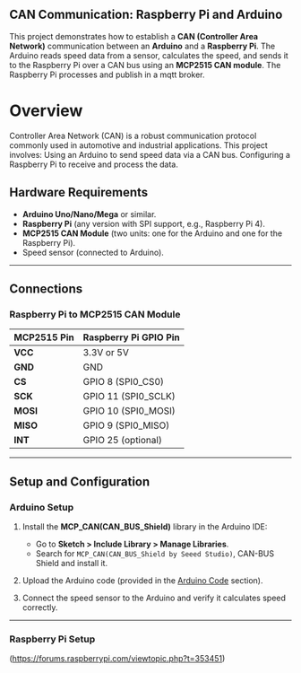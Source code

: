 ## CAN Communication: Raspberry Pi and Arduino
This project demonstrates how to establish a **CAN (Controller Area Network)** communication between an **Arduino** and a **Raspberry Pi**. The Arduino reads speed data from a sensor, calculates the speed, and sends it to the Raspberry Pi over a CAN bus using an **MCP2515 CAN module**. The Raspberry Pi processes and publish in a mqtt broker.


<h1>Overview</h1>
Controller Area Network (CAN) is a robust communication protocol commonly used in automotive and industrial applications. This project involves:
  Using an Arduino to send speed data via a CAN bus.
  Configuring a Raspberry Pi to receive and process the data.

## Hardware Requirements
- **Arduino Uno/Nano/Mega** or similar.
- **Raspberry Pi** (any version with SPI support, e.g., Raspberry Pi 4).
- **MCP2515 CAN Module** (two units: one for the Arduino and one for the Raspberry Pi).
- Speed sensor (connected to Arduino).
---

## Connections

### Raspberry Pi to MCP2515 CAN Module
| MCP2515 Pin   | Raspberry Pi GPIO Pin |
|---------------|------------------------|
| **VCC**       | 3.3V or 5V            |
| **GND**       | GND                   |
| **CS**        | GPIO 8 (SPI0_CS0)     |
| **SCK**       | GPIO 11 (SPI0_SCLK)   |
| **MOSI**      | GPIO 10 (SPI0_MOSI)   |
| **MISO**      | GPIO 9 (SPI0_MISO)    |
| **INT**       | GPIO 25 (optional)    |

---

## Setup and Configuration

### Arduino Setup
1. Install the **MCP_CAN(CAN_BUS_Shield)** library in the Arduino IDE:
   - Go to **Sketch > Include Library > Manage Libraries**.
   - Search for `MCP_CAN(CAN_BUS_Shield by Seeed Studio)`, CAN-BUS Shield and install it.

2. Upload the Arduino code (provided in the [Arduino Code](#arduino-code) section).

3. Connect the speed sensor to the Arduino and verify it calculates speed correctly.

---

### Raspberry Pi Setup
(https://forums.raspberrypi.com/viewtopic.php?t=353451)
